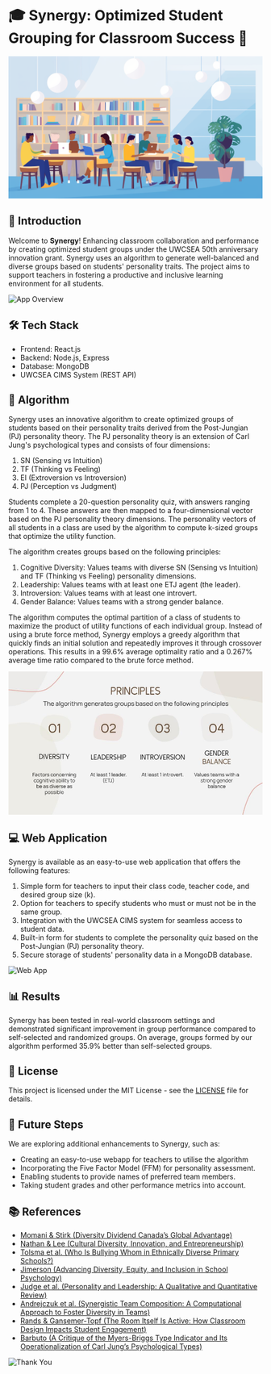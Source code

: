# 🎓 Synergy: Optimized Student Grouping for Classroom Success 🚀

![Synergy Banner](./images/banner.jpg)

## 🌟 Introduction

Welcome to **Synergy**! Enhancing classroom collaboration and performance by creating optimized student groups under the UWCSEA 50th anniversary innovation grant. Synergy uses an algorithm to generate well-balanced and diverse groups based on students' personality traits. The project aims to support teachers in fostering a productive and inclusive learning environment for all students.

![App Overview](./images/app_overview.jpg)

## 🛠️ Tech Stack

- Frontend: React.js
- Backend: Node.js, Express
- Database: MongoDB
- UWCSEA CIMS System (REST API)

## 🧪 Algorithm

Synergy uses an innovative algorithm to create optimized groups of students based on their personality traits derived from the Post-Jungian (PJ) personality theory. The PJ personality theory is an extension of Carl Jung's psychological types and consists of four dimensions:

1. SN (Sensing vs Intuition)
2. TF (Thinking vs Feeling)
3. EI (Extroversion vs Introversion)
4. PJ (Perception vs Judgment)

Students complete a 20-question personality quiz, with answers ranging from 1 to 4. These answers are then mapped to a four-dimensional vector based on the PJ personality theory dimensions. The personality vectors of all students in a class are used by the algorithm to compute k-sized groups that optimize the utility function.

The algorithm creates groups based on the following principles:

1. Cognitive Diversity: Values teams with diverse SN (Sensing vs Intuition) and TF (Thinking vs Feeling) personality dimensions.
2. Leadership: Values teams with at least one ETJ agent (the leader).
3. Introversion: Values teams with at least one introvert.
4. Gender Balance: Values teams with a strong gender balance.

The algorithm computes the optimal partition of a class of students to maximize the product of utility functions of each individual group. Instead of using a brute force method, Synergy employs a greedy algorithm that quickly finds an initial solution and repeatedly improves it through crossover operations. This results in a 99.6% average optimality ratio and a 0.267% average time ratio compared to the brute force method.

![Algorithm](./images/algorithm.jpg)

## 💻 Web Application

Synergy is available as an easy-to-use web application that offers the following features:

1. Simple form for teachers to input their class code, teacher code, and desired group size (k).
2. Option for teachers to specify students who must or must not be in the same group.
3. Integration with the UWCSEA CIMS system for seamless access to student data.
4. Built-in form for students to complete the personality quiz based on the Post-Jungian (PJ) personality theory.
5. Secure storage of students' personality data in a MongoDB database.

![Web App](./images/web_app.jpg)

## 📊 Results

Synergy has been tested in real-world classroom settings and demonstrated significant improvement in group performance compared to self-selected and randomized groups. On average, groups formed by our algorithm performed 35.9% better than self-selected groups.

## 📜 License

This project is licensed under the MIT License - see the [LICENSE](LICENSE) file for details.

## 🌱 Future Steps

We are exploring additional enhancements to Synergy, such as:

- Creating an easy-to-use webapp for teachers to utilise the algorithm
- Incorporating the Five Factor Model (FFM) for personality assessment.
- Enabling students to provide names of preferred team members.
- Taking student grades and other performance metrics into account.

## 📚 References

- [Momani & Stirk (Diversity Dividend Canada’s Global Advantage)](www.cigionline.org/static/documents/documents/DiversitySpecial%20Report%20WEB_0.pdf)
- [Nathan & Lee (Cultural Diversity, Innovation, and Entrepreneurship)](www.tandfonline.com/doi/abs/10.1111/ecge.12016)
- [Tolsma et al. (Who Is Bullying Whom in Ethnically Diverse Primary Schools?)](https://doi.org/10.1016/j.socnet.2012.12.002)
- [Jimerson (Advancing Diversity, Equity, and Inclusion in School Psychology)](www.tandfonline.com/doi/full/10.1080/2372966X.2021.1889938)
- [Judge et al. (Personality and Leadership: A Qualitative and Quantitative Review)](https://doi.org/10.1037/0021-9010.87.4.765)
- [Andrejczuk et al. (Synergistic Team Composition: A Computational Approach to Foster Diversity in Teams)](https://doi.org/10.1016/j.knosys.2019.06.007)
- [Rands & Gansemer-Topf (The Room Itself Is Active: How Classroom Design Impacts Student Engagement)](files.eric.ed.gov/fulltext/EJ1152568.pdf)
- [Barbuto (A Critique of the Myers-Briggs Type Indicator and Its Operationalization of Carl Jung’s Psychological Types)](https://doi.org/10.2466/pr0.1997.80.2.611)

![Thank You](./images/thank_you.jpg)
